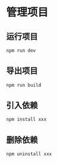 # 管理项目

## 运行项目

```bash
npm run dev
```

## 导出项目
```bash
npm run build
```

## 引入依赖
```bash
npm install xxx
```

## 删除依赖
```bash
npm uninstall xxx
```